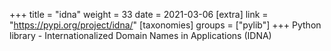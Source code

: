 +++
title = "idna"
weight = 33
date = 2021-03-06
[extra]
link = "https://pypi.org/project/idna/"
[taxonomies]
groups = ["pylib"]
+++
Python library - Internationalized Domain Names in Applications (IDNA)


